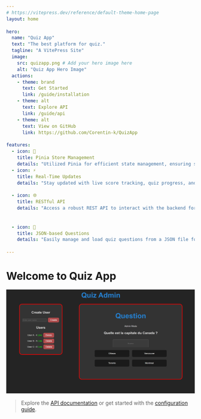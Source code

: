 ```yaml
---
# https://vitepress.dev/reference/default-theme-home-page
layout: home

hero:
  name: "Quiz App"
  text: "The best platform for quiz."
  tagline: "A VitePress Site"
  image:
    src: quizapp.png # Add your hero image here
    alt: "Quiz App Hero Image"
  actions:
    - theme: brand
      text: Get Started
      link: /guide/installation
    - theme: alt
      text: Explore API
      link: /guide/api
    - theme: alt
      text: View on GitHub
      link: https://github.com/Corentin-k/QuizApp

features:
  - icon: 🌿
    title: Pinia Store Management
    details: "Utilized Pinia for efficient state management, ensuring seamless data flow and reactivity across the application."
  - icon: ⚡
    title: Real-Time Updates
    details: "Stay updated with live score tracking, quiz progress, and user activity using WebSocket technology."

  - icon: 🌐
    title: RESTful API
    details: "Access a robust REST API to interact with the backend for user, question, and score management."


  - icon: 📂
    title: JSON-based Questions
    details: "Easily manage and load quiz questions from a JSON file for simplicity and scalability."

---
```


# Welcome to Quiz App

![Main Page Image](/admin-view.png)


> Explore the [API documentation](/guide/api) or get started with the [configuration guide](/guide/configuration).
